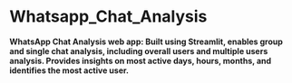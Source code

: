 # Whatsapp_Chat_Analysis

**WhatsApp Chat Analysis web app: Built using Streamlit, enables group and single chat analysis, including overall users and multiple users analysis. Provides insights on most active days, hours, months, and identifies the most active user.**
